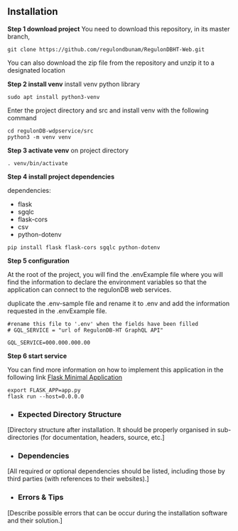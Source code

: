 
## Installation

**Step 1 download project**
You need to download this repository, in its master branch,

```shell
git clone https://github.com/regulondbunam/RegulonDBHT-Web.git
```

You can also download the zip file from the repository and unzip it to a designated location

**Step 2 install venv**
install venv python library
```shell
sudo apt install python3-venv
```
Enter the project directory and src and install venv with the following command
```shell
cd regulonDB-wdpservice/src
python3 -m venv venv
```
**Step 3 activate venv**
on project directory
```shell
. venv/bin/activate
```
**Step 4 install project dependencies**

dependencies: 
- flask
- sgqlc
- flask-cors
- csv
- python-dotenv
```shell
pip install flask flask-cors sgqlc python-dotenv
```
**Step 5 configuration**

At the root of the project, you will find the .envExample file where you will find the information to declare the environment variables so that the application can connect to the regulonDB web services.

duplicate the .env-sample file and rename it to .env and add the information requested in the .envExample file.

``` 
#rename this file to '.env' when the fields have been filled
# GQL_SERVICE = "url of RegulonDB-HT GraphQL API"

GQL_SERVICE=000.000.000.00
```

**Step 6 start service**

You can find more information on how to implement this application in the following link [Flask Minimal Application](https://flask.palletsprojects.com/en/2.0.x/quickstart/#a-minimal-application)

```shell
export FLASK_APP=app.py
flask run --host=0.0.0.0
```


- ### Expected Directory Structure 

[Directory structure after installation. It should be properly organised in sub-directories (for documentation, headers, source, etc.]



- ### Dependencies

[All required or optional dependencies should be listed, including those by third parties (with references to their websites).]


- ### Errors & Tips
[Describe possible errors that can be occur during the installation software and their solution.]
